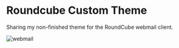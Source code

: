 # Roundcube Custom Theme

Sharing my non-finished theme for the RoundCube webmail client.

![webmail](https://www.fyhring.net/webmail.png)

